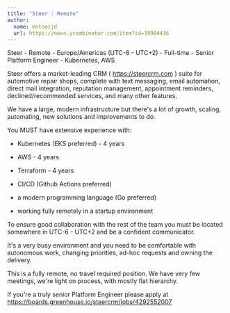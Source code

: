 ```yaml
---
title: "Steer : Remote"
author:
  name: mntoezjd
  url: https://news.ycombinator.com/item?id=39904436
---
```

Steer - Remote - Europe&#x2F;Americas (UTC-6 - UTC+2) - Full-time - Senior Platform Engineer - Kubernetes, AWS

Steer offers a market-leading CRM ( <a href="https:&#x2F;&#x2F;steercrm.com" rel="nofollow">https:&#x2F;&#x2F;steercrm.com</a> ) suite for automotive repair shops, complete with text messaging, email automation, direct mail integration, reputation management, appointment reminders, declined&#x2F;recommended services, and many other features.

We have a large, modern infrastructure but there&#x27;s a lot of growth, scaling, automating, new solutions and improvements to do.

You MUST have extensive experience with:

- Kubernetes (EKS preferred) - 4 years

- AWS - 4 years

- Terraform - 4 years

- CI&#x2F;CD (Github Actions preferred)

- a modern programming language (Go preferred)

- working fully remotely in a startup environment

To ensure good collaboration with the rest of the team you must be located somewhere in UTC-6 - UTC+2 and be a confident communicator.

It&#x27;s a very busy environment and you need to be comfortable with autonomous work, changing priorities, ad-hoc requests and owning the delivery.

This is a fully remote, no travel required position. We have very few meetings, we&#x27;re light on process, with mostly flat hierarchy.

If you&#x27;re a truly senior Platform Engineer please apply at <a href="https:&#x2F;&#x2F;boards.greenhouse.io&#x2F;steercrm&#x2F;jobs&#x2F;4292552007" rel="nofollow">https:&#x2F;&#x2F;boards.greenhouse.io&#x2F;steercrm&#x2F;jobs&#x2F;4292552007</a>
